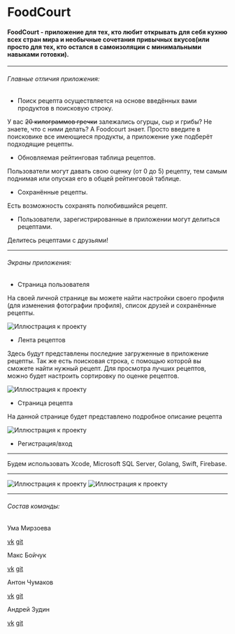 # FoodCourt
#### FoodСourt - приложение для тех, кто любит открывать для себя кухню всех стран мира и необычные сочетания привычных вкусов(или просто для тех, кто остался в самоизоляции с минимальными навыками готовки).
***
###### Главные отличия приложения:
+  Поиск рецепта осуществляется на основе введённых вами продуктов в поисковую строку. 

У вас ~~20 килограммов гречки~~ залежались огурцы, сыр и грибы? Не знаете, что с ними делать? А Foodcourt знает. 
Просто введите в поисковике все имеющиеся продукты, а приложение уже подберёт подходящие рецепты.

+ Обновляемая рейтинговая таблица рецептов. 

Пользователи могут давать свою оценку (от 0 до 5) рецепту, тем самым поднимая или опуская его в общей рейтинговой таблице.

+ Сохранённые рецепты.

Есть возможность сохранять полюбившийся рецепт.

+ Пользователи, зарегистрированные в приложении могут делиться рецептами. 

Делитесь рецептами с друзьями!
***

###### Экраны приложения:
+ Страница пользователя

На своей личной странице вы можете найти настройки своего профиля (для изменения фотографии профиля), список друзей и сохранённые рецепты. 

![Иллюстрация к проекту](image/profile.png)

+ Лента рецептов

Здесь будут представлены последние загруженные в приложение рецепты. Так же есть поисковая строка, с помощью которой вы сможете найти нужный рецепт. Для просмотра лучших рецептов, можно будет настроить сортировку по оценке рецептов. 

![Иллюстрация к проекту](image/ideas.png)

+ Страница рецепта

На данной странице будет представлено подробное описание рецепта

![Иллюстрация к проекту](image/save.png)

+ Регистрация/вход

***

 Будем использовать Xcode, Microsoft SQL Server, Golang, Swift, Firebase. 
 
***

![Иллюстрация к проекту](image/2.png)
![Иллюстрация к проекту](image/3.png)

***

###### Состав команды:
Ума Мирзоева

[vk](https://vk.com/vselennaya_13)
[git](https://github.com/Mirzoeva)

Макс Бойчук

[vk](https://vk.com/max_buyvol)
[git](https://github.com/MaxBoych)

Антон Чумаков

[vk](https://vk.com/id244081910)
[git](https://github.com/TonyBlock)

Андрей Зудин

[vk](https://vk.com/imnobatman)
[git](https://github.com/chepmunk)

